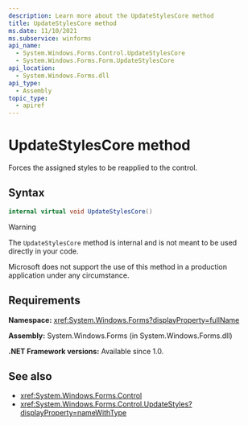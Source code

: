 ```yaml
---
description: Learn more about the UpdateStylesCore method
title: UpdateStylesCore method
ms.date: 11/10/2021
ms.subservice: winforms
api_name:
  - System.Windows.Forms.Control.UpdateStylesCore
  - System.Windows.Forms.Form.UpdateStylesCore
api_location:
  - System.Windows.Forms.dll
api_type:
  - Assembly
topic_type:
  - apiref
---
```


# UpdateStylesCore method

Forces the assigned styles to be reapplied to the control.

## Syntax

```csharp
internal virtual void UpdateStylesCore()
```

> [!WARNING]
> The `UpdateStylesCore` method is internal and is not meant to be used directly in your code.
>
> Microsoft does not support the use of this method in a production application under any circumstance.

## Requirements

**Namespace:** <xref:System.Windows.Forms?displayProperty=fullName>

**Assembly:** System.Windows.Forms (in System.Windows.Forms.dll)

**.NET Framework versions:** Available since 1.0.

## See also

- <xref:System.Windows.Forms.Control>
- <xref:System.Windows.Forms.Control.UpdateStyles?displayProperty=nameWithType>
